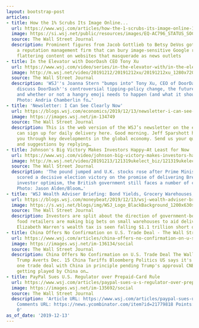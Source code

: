 ```yaml
---
layout: bootstrap-post
articles:
- title: How the 1% Scrubs Its Image Online...
  url: https://www.wsj.com/articles/how-the-1-scrubs-its-image-online-11576233000
  image: https://si.wsj.net/public/resources/images/EQ-AC796_STATUS_SOC_20191212171309.jpg
  source: The Wall Street Journal
  description: Prominent figures from Jacob Gottlieb to Betsy DeVos got help from
    a reputation management firm that can bury image-sensitive Google results by placing
    flattering content on websites that masquerade as news outlets
- title: In the Elevator with DoorDash CEO Tony Xu
  url: https://www.wsj.com/video/series/in-the-elevator-with/in-the-elevator-with-doordash-ceo-tony-xu/BD1F9002-8B72-4C49-ACC6-ACB2DD3755E3
  image: http://m.wsj.net/video/20191212/20191212xu/20191212xu_1280x720.jpg
  source: The Wall Street Journal
  description: 'WSJ''s Joanna Stern "bumps into" Tony Xu, CEO of DoorDash. The two
    discuss DoorDash''s controversial tipping-policy change, the future of app delivery,
    and whether or not a hangry emoji needs to happen (and what it should look like).
    Photo: Andria Chamberlin fo…'
- title: 'Newsletter: I Can See Clearly Now'
  url: https://blogs.wsj.com/economics/2019/12/13/newsletter-i-can-see-clearly-now/
  image: https://images.wsj.net/im-134749
  source: The Wall Street Journal
  description: This is the web version of the WSJ’s newsletter on the economy. You
    can sign up for daily delivery here. Good morning. Jeff Sparshott here to take
    you through key developments in the global economy. Send us your questions, comments
    and suggestions by replying…
- title: Johnson's Big Victory Makes Investors Happy—At Least for Now
  url: https://www.wsj.com/video/johnson-big-victory-makes-investors-happyat-least-for-now/BA5E28F9-B558-49D8-BAF0-D2B9F037F551.html
  image: http://m.wsj.net/video/20191213/121319ukelect_biz/121319ukelect_biz_1280x720.jpg
  source: The Wall Street Journal
  description: 'The pound jumped and U.K. stocks rose after Prime Minister Boris Johnson
    scored a decisive election victory on the promise of delivering Brexit. But despite
    investor optimism, the British government still faces a number of challenges.
    Photo: Jason Alden/Bloom…'
- title: 'WSJ Wealth Adviser Briefing: Bond Yields, Grocery Warehouses, Wealth Tax'
  url: https://blogs.wsj.com/moneybeat/2019/12/13/wsj-wealth-adviser-briefing-bond-yields-grocery-warehouses-wealth-tax/
  image: https://s.wsj.net/blogs/img/WSJ_Logo_BlackBackground_1200x630social
  source: The Wall Street Journal
  description: Investors are split about the direction of government-bond yields;
    food retailers are making big bets on small warehouses to aid deliveries, and
    Elizabeth Warren's wealth tax is seen falling $1.1 trillion short of projections.
- title: China Offers No Confirmation on U.S. Trade Deal - The Wall Street Journal
  url: https://www.wsj.com/articles/china-offers-no-confirmation-on-u-s-trade-deal-11576234325
  image: https://images.wsj.net/im-136134/social
  source: The Wall Street Journal
  description: China Offers No Confirmation on U.S. Trade Deal The Wall Street Journal
    Trump Averts Dec. 15 China Tariffs Bloomberg Politics US says it's reached a phase
    one trade deal with China in principle pending Trump's approval CNBC Trump is
    getting played by China on…
- title: PayPal Sues U.S. Regulator over Prepaid-Card Rule
  url: https://www.wsj.com/articles/paypal-sues-u-s-regulator-over-prepaid-card-rule-11576182364
  image: https://images.wsj.net/im-135692/social
  source: The Wall Street Journal
  description: 'Article URL: https://www.wsj.com/articles/paypal-sues-u-s-regulator-over-prepaid-card-rule-11576182364
    Comments URL: https://news.ycombinator.com/item?id=21779818 Points: 4 # Comments:
    0'
as_of_date: '2019-12-13'
---
```


